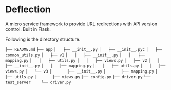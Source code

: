 # Deflection
A micro service framework to provide URL redirections with API version control.
Built in Flask.

Following is the directory structure.

`├── README.md`
`├── app`
`│   ├── __init__.py`
`│   ├── __init__.pyc`
`│   ├── common_utils.py`
`│   ├── v1`
`│   │   ├── __init__.py`
`│   │   ├── mapping.py`
`│   │   ├── utils.py`
`│   │   ├── views.py`
`│   ├── v2`
`│   │   ├── __init__.py`
`│   │   ├── mapping.py`
`│   │   ├── utils.py`
`│   │   ├── views.py`
`│   └── v3`
`│       ├── __init__.py`
`│       ├── mapping.py`
`│       ├── utils.py`
`│       ├── views.py`
`├── config.py`
`├── driver.py`
`└── test_server`
`    └── driver.py`

